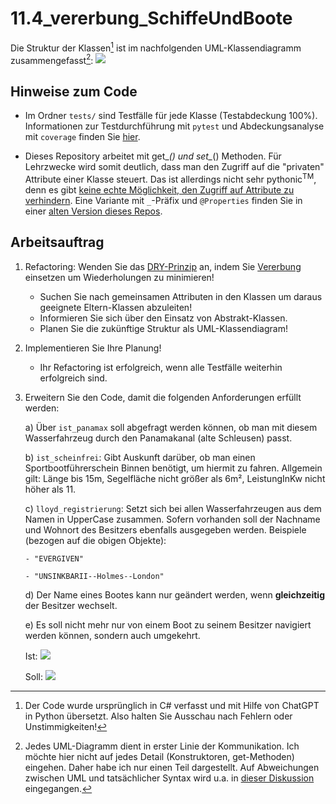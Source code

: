 # 11.4_vererbung_SchiffeUndBoote
Die Struktur der Klassen[^1] ist im nachfolgenden UML-Klassendiagramm zusammengefasst[^2]: 
[![](https://mermaid.ink/img/pako:eNrdVU1v2zAM_SuCThuWBKnt5sOHAet6XE_pqTAQKDZtC5GpTKabNkH--2jny03SFOhpm08K3-MT-SKJaxnbBGQoI4yNKst7rTKniggT7SAmbVHcPUaIlkBE8qkSyhhA8YPI6VlFvIQXXZIGx8sMqPsAlLMi9qIIJ0AETsxtUTCKlRMlmDrn2boaF_dQLiFrRBZGrzSxfMmko4xIlMugJDCGehFXKfhrKhW_FCbrbaD-ugJVAaEoybWD8wrcCkwrvolwu7iDUtOKC-x2vzdqbfU9-GYHrvviJqji_CLAP1nsPJ6rqsSKbXFn0MKszmLW0VnMcMFhq-xDWz8tktIIroxznaYXuzvhfGzj6W77KGAGU43TAvifxlBopDZh5kDTNUJuIb-G88lKM4XZFYrClcrNNN63dEYwwCe02mrMly34YNmjwvkVt47wP22UUQlftqWOc6pZ9AmjJixgZtZS49P-jrS9OjA-tmq2Sw9PhP4iy8q6m5RLibdKvwvvCH-rX6rpvosvCPzUTM-b-vpsdSJOjVzwnb5u5J7xXxj57tH6pJHHtLfKTfIh1uzTpO3slx3Jb26hdMIjrzE2kpRDAZEMeZlAqipD9ZypqaoiO3nFWIbkKujIapEogt2IlGHKw4qjkGiy7mE7Rptp2pELhTJcyxcZ3vhB73YYBGM_6I-8vn_jdeSrDEeD3njsjYe-7w0H_mDobTpyZS2r9nuDYDQYDm69fuD7fW9028g9NWBdx-YP6wRoVQ?type=png)](https://mermaid.live/edit#pako:eNrdVU1v2zAM_SuCThuWBKnt5sOHAet6XE_pqTAQKDZtC5GpTKabNkH--2jny03SFOhpm08K3-MT-SKJaxnbBGQoI4yNKst7rTKniggT7SAmbVHcPUaIlkBE8qkSyhhA8YPI6VlFvIQXXZIGx8sMqPsAlLMi9qIIJ0AETsxtUTCKlRMlmDrn2boaF_dQLiFrRBZGrzSxfMmko4xIlMugJDCGehFXKfhrKhW_FCbrbaD-ugJVAaEoybWD8wrcCkwrvolwu7iDUtOKC-x2vzdqbfU9-GYHrvviJqji_CLAP1nsPJ6rqsSKbXFn0MKszmLW0VnMcMFhq-xDWz8tktIIroxznaYXuzvhfGzj6W77KGAGU43TAvifxlBopDZh5kDTNUJuIb-G88lKM4XZFYrClcrNNN63dEYwwCe02mrMly34YNmjwvkVt47wP22UUQlftqWOc6pZ9AmjJixgZtZS49P-jrS9OjA-tmq2Sw9PhP4iy8q6m5RLibdKvwvvCH-rX6rpvosvCPzUTM-b-vpsdSJOjVzwnb5u5J7xXxj57tH6pJHHtLfKTfIh1uzTpO3slx3Jb26hdMIjrzE2kpRDAZEMeZlAqipD9ZypqaoiO3nFWIbkKujIapEogt2IlGHKw4qjkGiy7mE7Rptp2pELhTJcyxcZ3vhB73YYBGM_6I-8vn_jdeSrDEeD3njsjYe-7w0H_mDobTpyZS2r9nuDYDQYDm69fuD7fW9028g9NWBdx-YP6wRoVQ)

## Hinweise zum Code
- Im Ordner `tests/` sind Testfälle für jede Klasse (Testabdeckung 100%). Informationen zur Testdurchführung mit `pytest` und Abdeckungsanalyse mit `coverage` finden Sie [hier](https://gso-schule-koeln.gitbook.io/fu1).

- Dieses Repository arbeitet mit get_*() und set_*() Methoden. Für Lehrzwecke wird somit deutlich, dass man den Zugriff auf die "privaten" Attribute einer Klasse steuert. Das ist allerdings nicht sehr pythonic<sup>TM</sup>, denn es gibt [keine echte Möglichkeit, den Zugriff auf Attribute zu verhindern](https://docs.python.org/3/tutorial/classes.html#private-variables). Eine Variante mit `_`-Präfix und `@Properties` finden Sie in einer [alten Version dieses Repos](https://github.com/gsoTH/11.4_vererbung_SchiffeUndBoote/tree/f77c4745bf010f2622e53c6af7c0e43dfcbe00a3).

## Arbeitsauftrag
1)  Refactoring: Wenden Sie das [DRY-Prinzip](https://www.generic.de/blog/dry-vs-kiss-clean-code-prinzipien) an, indem Sie [Vererbung](https://www.python-lernen.de/vererbung-python.htm) einsetzen um Wiederholungen zu minimieren!

    - Suchen Sie nach gemeinsamen Attributen in den Klassen um daraus geeignete Eltern-Klassen abzuleiten!
    - Informieren Sie sich über den Einsatz von Abstrakt-Klassen.
    - Planen Sie die zukünftige Struktur als UML-Klassendiagram!
  
2) Implementieren Sie Ihre Planung!
    - Ihr Refactoring ist erfolgreich, wenn alle Testfälle weiterhin erfolgreich sind.

3)  Erweitern Sie den Code, damit die folgenden Anforderungen erfüllt werden:

    a)  Über `ist_panamax` soll abgefragt werden können, ob man mit diesem Wasserfahrzeug durch den Panamakanal (alte Schleusen) passt.

    b)  `ist_scheinfrei`: Gibt Auskunft darüber, ob man einen Sportbootführerschein Binnen benötigt, um hiermit zu fahren. Allgemein gilt: Länge bis 15m, Segelfläche nicht größer als 6m², LeistungInKw nicht höher als 11.

    c)  `lloyd_registrierung`: Setzt sich bei allen Wasserfahrzeugen aus dem Namen in UpperCase zusammen. Sofern vorhanden soll der Nachname und Wohnort des Besitzers ebenfalls ausgegeben werden. Beispiele (bezogen auf die obigen Objekte):

        - "EVERGIVEN"

        - "UNSINKBARII--Holmes--London"

    d)  Der Name eines Bootes kann nur geändert werden, wenn **gleichzeitig** der Besitzer wechselt.

    e)  Es soll nicht mehr nur von einem Boot zu seinem Besitzer navigiert werden können, sondern auch umgekehrt.

    Ist:
    [![](https://mermaid.ink/img/pako:eNotjb0OwjAQg18lurl9gQwMiJGJrrcciVsi5QcllwGqvjtB4MmyLX87ueJBlji7KK1dgmxVEmcfKpyGks31xtkMLdgQ76WomeeTOaMFfaP-OpoooSYJflzt34xJH0hgssN6rNKj8qAcYypdy_LKjqzWjon604vijya7Smw4PqqANBw?type=png)](https://mermaid.live/edit#pako:eNotjb0OwjAQg18lurl9gQwMiJGJrrcciVsi5QcllwGqvjtB4MmyLX87ueJBlji7KK1dgmxVEmcfKpyGks31xtkMLdgQ76WomeeTOaMFfaP-OpoooSYJflzt34xJH0hgssN6rNKj8qAcYypdy_LKjqzWjon604vijya7Smw4PqqANBw)

    Soll:
    [![](https://mermaid.ink/img/pako:eNotjsFugzAQRH8F7dlBYDDYVtVD1WN7aW6VLy7eJJbAjswiNUH8ex3SPa3mjWZmhSE6BA0mDKOd53dvz8lOJjifcCAfQ_HxZUKR74hnHH9ipOLlcHgt3nD2dMf0hMBgwjRZ73LW-tAM0AUnNKDz6_Bkl5FMrtmy1S4Uj7cwgKa0IIPl6izhfzfokx3nrKLzFNPnc98-k8HVBtAr_IJWbcmlrIRoa6V4LSWDG-i-L7um4aqpRS0z6zcG9xhzaFVK0bW9aGQnKqFazve07x0-Zmx_kExSTA?type=png)](https://mermaid.live/edit#pako:eNotjsFugzAQRH8F7dlBYDDYVtVD1WN7aW6VLy7eJJbAjswiNUH8ex3SPa3mjWZmhSE6BA0mDKOd53dvz8lOJjifcCAfQ_HxZUKR74hnHH9ipOLlcHgt3nD2dMf0hMBgwjRZ73LW-tAM0AUnNKDz6_Bkl5FMrtmy1S4Uj7cwgKa0IIPl6izhfzfokx3nrKLzFNPnc98-k8HVBtAr_IJWbcmlrIRoa6V4LSWDG-i-L7um4aqpRS0z6zcG9xhzaFVK0bW9aGQnKqFazve07x0-Zmx_kExSTA)

[^1]: Der Code wurde ursprünglich in C# verfasst und mit Hilfe von ChatGPT in Python übersetzt. Also halten Sie Ausschau nach Fehlern oder Unstimmigkeiten!

[^2]: Jedes UML-Diagramm dient in erster Linie der Kommunikation. Ich möchte hier nicht auf jedes Detail (Konstruktoren, get-Methoden) eingehen. Daher habe ich nur einen Teil dargestellt. Auf Abweichungen zwischen UML und tatsächlicher Syntax wird u.a. in [dieser Diskussion](https://stackoverflow.com/questions/470097/how-to-represent-a-c-sharp-property-in-uml) eingegangen.

